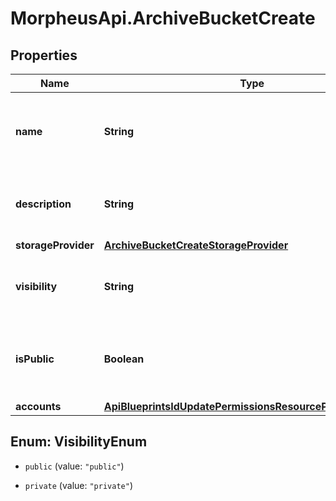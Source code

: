 # MorpheusApi.ArchiveBucketCreate

## Properties

Name | Type | Description | Notes
------------ | ------------- | ------------- | -------------
**name** | **String** | A name for the archive bucket. Must be globally unique. | [optional] 
**description** | **String** | A description for the archive bucket | [optional] 
**storageProvider** | [**ArchiveBucketCreateStorageProvider**](ArchiveBucketCreateStorageProvider.md) |  | [optional] 
**visibility** | **String** | Visibility - Set to public to allow all tenants | [optional] [default to &#39;private&#39;]
**isPublic** | **Boolean** | Public URL - Set to true to allow anonymous access | [optional] [default to false]
**accounts** | [**ApiBlueprintsIdUpdatePermissionsResourcePermissionSites**](ApiBlueprintsIdUpdatePermissionsResourcePermissionSites.md) |  | [optional] 



## Enum: VisibilityEnum


* `public` (value: `"public"`)

* `private` (value: `"private"`)




